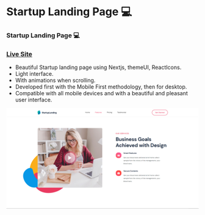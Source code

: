 # Startup Landing Page 💻
### Startup Landing Page 💻
### [Live Site](https://cc-beats-headphones.netlify.app)

- Beautiful Startup landing page using Nextjs, themeUI, ReactIcons.
- Light interface.
- With animations when scrolling.
- Developed first with the Mobile First methodology, then for desktop.
- Compatible with all mobile devices and with a beautiful and pleasant user interface.

![](/preview.png)
